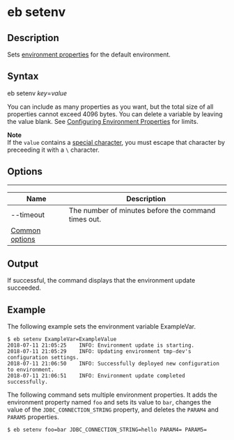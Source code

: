 # eb setenv<a name="eb3-setenv"></a>

## Description<a name="eb3-setenv-description"></a>

Sets [environment properties](environments-cfg-softwaresettings.md) for the default environment\.

## Syntax<a name="eb3-setenv-syntax"></a>

eb setenv *key*=*value* 

You can include as many properties as you want, but the total size of all properties cannot exceed 4096 bytes\. You can delete a variable by leaving the value blank\. See [Configuring Environment Properties](environments-cfg-softwaresettings.md#environments-cfg-softwaresettings-console) for limits\.

**Note**  
If the `value` contains a [special character](http://tldp.org/LDP/abs/html/special-chars.html), you must escape that character by preceeding it with a `\` character\.

## Options<a name="eb3-setenvoptions"></a>


****  

|  Name  |  Description  | 
| --- | --- | 
|  \-\-timeout  |  The number of minutes before the command times out\.  | 
|  [Common options](eb3-cmd-options.md)  |  | 

## Output<a name="eb3-setenv-output"></a>

If successful, the command displays that the environment update succeeded\.

## Example<a name="eb3-setenv-example"></a>

The following example sets the environment variable ExampleVar\.

```
$ eb setenv ExampleVar=ExampleValue
2018-07-11 21:05:25    INFO: Environment update is starting.
2018-07-11 21:05:29    INFO: Updating environment tmp-dev's configuration settings.
2018-07-11 21:06:50    INFO: Successfully deployed new configuration to environment.
2018-07-11 21:06:51    INFO: Environment update completed successfully.
```

The following command sets multiple environment properties\. It adds the environment property named `foo` and sets its value to `bar`, changes the value of the `JDBC_CONNECTION_STRING` property, and deletes the `PARAM4` and `PARAM5` properties\.

```
$ eb setenv foo=bar JDBC_CONNECTION_STRING=hello PARAM4= PARAM5=
```